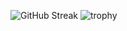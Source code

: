 ![GitHub Streak](http://github-readme-streak-stats.herokuapp.com?user=lordofdankness&theme=merko&hide_border=true&date_format=j%20M%5B%20Y%5D)
![trophy](https://github-profile-trophy.vercel.app/?username=lordofdankness&theme=onedark)

